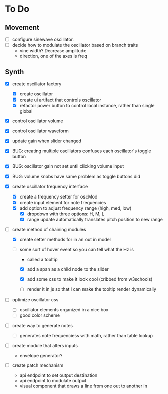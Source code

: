 # To Do

## Movement

- [ ] configure sinewave oscillator.
- [ ] decide how to modulate the oscillator based on branch traits
  - vine width? Decrease amplitude
  - direction, one of the axes is freq

## Synth

- [x] create oscillator factory
  - [x] create oscillator
  - [x] create ui artifact that controls oscillator
  - [x] refactor power button to control local instance, rather than single global
- [x] control oscillator volume
- [x] control oscillator waveform
- [x] update gain when slider changed
- [x] BUG: creating multiple oscillators confuses each oscillator's toggle button
- [x] BUG: oscillator gain not set until clicking volume input
- [x] BUG: volume knobs have same problem as toggle buttons did
- [x] create oscillator frequency interface
  - [x] create a frequency setter for oscMod
  - [x] create input element for note frequencies
  - [X] add option to adjust frequency range (high, med, low)
      - [x] dropdown with three options: H, M, L
      - [X] range update automatically translates pitch position to new range
- [ ] create method of chaining modules
  - [x] create setter methods for in an out in model

  - [ ] some sort of hover event so you can tell what the Hz is
    - called a tooltip
    - [x] add a span as a child node to the slider
    - [x] add some css to make it look cool (cribbed from w3schools)
    - [ ] render it in js so that I can make the tooltip render dynamically


- [ ] optimize oscillator css
  - [ ] oscillator elements organized in a nice box
  - [ ] good color scheme

- [ ] create way to generate notes
  - [ ] generates note frequenciess with math, rather than table lookup

- [ ] create module that alters inputs
  - envelope generator?


- [ ] create patch mechanism
  - api endpoint to set output destination
  - api endpoint to modulate output
  - visual component that draws a line from one out to another in

